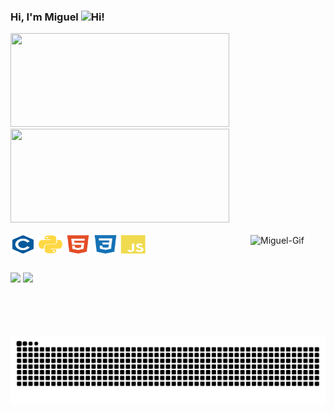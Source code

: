 ### Hi, I'm Miguel <img src="https://user-images.githubusercontent.com/1303154/88677602-1635ba80-d120-11ea-84d8-d263ba5fc3c0.gif" width="20px" alt="Hi!">

<div><!-- [https://github.com/anuraghazra/github-readme-stats/blob/master/themes/README.md] -->
  <a href="https://github.com/18Miguel">
     <img width="350px" height="150px" src="https://github-readme-stats.vercel.app/api?username=18Miguel&show_icons=true&bg_color=0d1117&hide_border=true&title_color=d285ff&text_color=ffffff&icon_color=d285ff&border_color=63a6fc&include_all_commits=true&count_private=true"/>
    <img width="350px" height="150px" src="https://github-readme-stats.vercel.app/api/top-langs/?username=18Miguel&layout=compact&bg_color=0d1117&hide_border=true&title_color=d285ff&text_color=ffffff&icon_color=d285ff&border_color=63a6fc&langs_count=10"/>
  </a>
</div>

<div style="display: inline_block"><br>
  <!-- <img align="center" alt="Miguel-" height="30" width="40" src="#"/> -->
  <img align="center" alt="Miguel-C" height="30" width="40" src="https://raw.githubusercontent.com/devicons/devicon/master/icons/c/c-plain.svg"/>
  <img align="center" alt="Miguel-Python" height="30" width="40" src="https://raw.githubusercontent.com/devicons/devicon/master/icons/python/python-plain.svg"/>
  <img align="center" alt="Miguel-HTML" height="30" width="40" src="https://raw.githubusercontent.com/devicons/devicon/master/icons/html5/html5-plain.svg"/>
  <img align="center" alt="Miguel-CSS" height="30" width="40" src="https://raw.githubusercontent.com/devicons/devicon/master/icons/css3/css3-plain.svg"/>
  <img align="center" alt="Miguel-JS" height="30" width="40" src="https://raw.githubusercontent.com/devicons/devicon/master/icons/javascript/javascript-plain.svg"/>
  <img align="right" alt="Miguel-Gif" height="160" width="120" src="https://cdn.discordapp.com/attachments/849222404206100510/887358233738633246/Miguel-Gif.gif"/>
</div>
 
  ##
  ##

<div>
  <a href = "mailto:miguelnevesfr@gmail.com"><img src="https://img.shields.io/badge/Gmail-D14836?style=for-the-badge&logo=gmail&logoColor=white" target="_blank"></a>
  <a href="https://www.linkedin.com/in/miguelfneves" target="_blank"><img src="https://img.shields.io/badge/-LinkedIn-%230077B5?style=for-the-badge&logo=linkedin&logoColor=white"></a>

  ![Snake animation](https://github.com/18Miguel/18Miguel/blob/output/github-contribution-grid-snake.svg)
</div>
  
##
